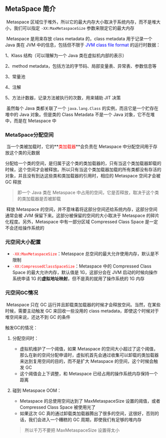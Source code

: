## MetaSpace 简介

​		Metaspace 区域位于堆外，所以它的最大内存大小取决于系统内存，而不是堆大小，我们可以指定 `-XX:MaxMetaspaceSize` 参数来限定它的最大内存

​		Metaspace 是用来存放 class metadata 的，class metadata 用于记录一个 Java 类在 JVM 中的信息，包括但不限于 <font color=blue>JVM class file format</font> 的运行时数据： 

1、Klass 结构（可以理解为一个 Java 类在虚拟机内部的表示）

2、method metadata，包括方法的字节码、局部变量表、异常表、参数信息等

3、常量池

4、注解

5、方法计数器，记录方法被执行的次数，用来辅助 JIT 决策



​		虽然每个 Java 类都关联了一个 `java.lang.Class` 的实例，而且它是一个贮存在堆中的 Java 对象。但是类的 Class Metadata 不是一个 Java 对象，它不在堆中，而是在 Metaspace 中



### MetaSpace分配空间

​		当一个类被加载时，它的**<font color=red>类加载器</font>**会负责在 Metaspace 中分配空间用于存放这个类的元数据

​		分配给一个类的空间，是归属于这个类的类加载器的，只有当这个类加载器卸载的时候，这个空间才会被释放。所以只有当这个类加载器加载的所有类都没有存活的对象，并且没有到达这些类和类加载器的引用时，相应的 Metaspace 空间才会被 GC 释放

>  即一个 Java 类在 Metaspace 中占用的空间，它是否释放，取决于这个类的类加载器是否被卸载



​		释放 Metaspace 的空间，并不意味着将这部分空间还给系统内存，这部分空间通常会被 JVM 保留下来。这部分被保留的空间的大小取决于 Metaspace 的碎片化程度。另外，Metaspace 中有一部分区域 Compressed Class Space 是一定不会还给操作系统的



### 元空间大小配置

- <font color=red>`-XX:MaxMetaspaceSize`</font>：Metaspace 总空间的最大允许使用内存，默认是不限制
- <font color=red>`-XX:CompressedClassSpaceSize`</font>：Metaspace 中的 Compressed Class Space 的最大允许内存，默认值是 1G，这部分会在 JVM 启动的时候向操作系统申请 1G 的**虚拟地址映射**，但不是真的就用了操作系统的 1G 内存



### 元空间GC情况

​		Metaspace 只在 GC 运行并且卸载类加载器的时候才会释放空间。当然，在某些时候，需要主动触发 GC 来回收一些没用的 class metadata，即使这个时候对于堆空间来说，还达不到 GC 的条件

触发GC的情况：

1. 分配空间时：

   - 虚拟机维护了一个阈值，如果 Metaspace 的空间大小超过了这个阈值，那么在新的空间分配申请时，虚拟机首先会通过收集可以卸载的类加载器来达到复用空间的目的，而不是扩大 Metaspace 的空间，这个时候会触发 GC
   - 这个阈值会上下调整，和 Metaspace 已经占用的操作系统内存保持一个距离

2. 碰到 Metaspace OOM：

   - Metaspace 的总使用空间达到了 MaxMetaspaceSize 设置的阈值，或者 Compressed Class Space 被使用光了
   - 如果这次 GC 真的通过卸载类加载器腾出了很多的空间，这很好，否则的话，我们会进入一个糟糕的 GC 周期，即使我们有足够的堆内存

   > 所以千万不要把 MaxMetaspaceSize 设置得太小